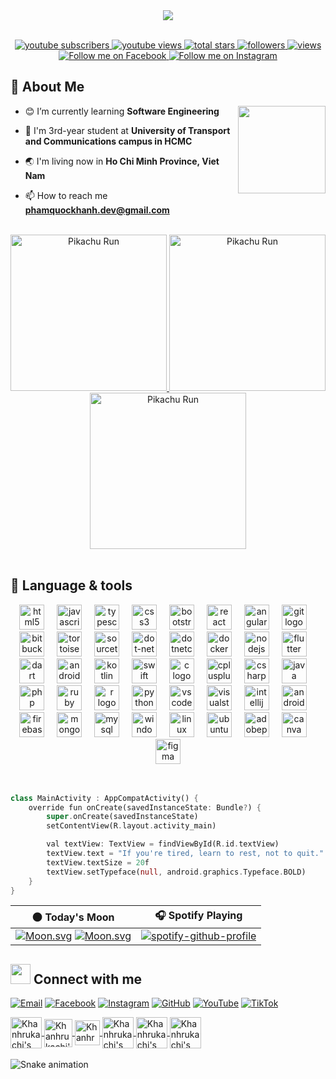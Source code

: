 <div align="center">
	
<img src="https://readme-typing-svg.herokuapp.com?font=JetBrains+Mono&color=%2336BCF7&size=30&duration=1600&lines=Ch%C3%A0o+th%E1%BA%BF+gi%E1%BB%9Bi!;Hello+World!;%E4%BD%A0%E5%A5%BD%E4%B8%96%E7%95%8C!;%D0%9F%D1%80%D0%B8%D0%B2%D0%B5%D1%82+%D0%BC%D0%B8%D1%80!;%E3%81%93%E3%82%93%E3%81%AB%E3%81%A1%E3%81%AF%E4%B8%96%E7%95%8C!;%EC%95%88%EB%85%95%ED%95%98%EC%84%B8%EC%9A%94!;Bonjour+monde!;Halo+Dunia!;%E0%BA%AA%E0%BA%B0%E2%80%8B%E0%BA%9A%E0%BA%B2%E0%BA%8D%E2%80%8B%E0%BA%94%E0%BA%B5%E2%80%8B%E0%BA%8A%E0%BA%B2%E0%BA%A7%E2%80%8B%E0%BB%82%E0%BA%A5%E0%BA%81!;Hallo+Welt!;%E0%B8%AA%E0%B8%A7%E0%B8%B1%E0%B8%AA%E0%B8%94%E0%B8%B5%E0%B8%8A%E0%B8%B2%E0%B8%A7%E0%B9%82%E0%B8%A5%E0%B8%81;Hola+Mundo">

</div>

</br>

<p align="center">
  <a href="https://www.youtube.com/@phamquockhanh7352">
  <img alt="youtube subscribers" title="Subscribe to my YouTube channel" src="https://img.shields.io/youtube/channel/subscribers/UCNhi5NBlMT7V09MzuwD85Aw?style=for-the-badge&logo=youtube&labelColor=CE4630&color=E05D44"/>
  </a>
  <a href="https://www.youtube.com/@phamquockhanh7352">
  <img alt="youtube views" title="YouTube views" src="https://img.shields.io/youtube/channel/views/UCNhi5NBlMT7V09MzuwD85Aw?style=for-the-badge&logo=youtube&labelColor=C79600&color=E1AD0E"/>
  </a>
  <a href="https://github.com/khanhrukachi?tab=repositories&sort=stargazers">
  <img alt="total stars" title="Total stars on GitHub" src="https://custom-icon-badges.demolab.com/github/stars/khanhrukachi?color=55960c&style=for-the-badge&labelColor=488207&logo=star"/>
  </a>
  <a href="https://github.com/khanhrukachi?tab=followers">
  <img alt="followers" title="Follow me on Github" src="https://custom-icon-badges.demolab.com/github/followers/khanhrukachi?color=236ad3&labelColor=1155ba&style=for-the-badge&logo=person-add&label=Follow&logoColor=white"/>
  </a>
  <a href="https://github.com/khanhrukachi">
  <img alt="views" title="GitHub profile views" src="https://komarev.com/ghpvc/?username=khanhrukachi&color=7C007C&labelColor=640464&style=for-the-badge&label=Visitors&&base=1000"/>
  </a>
</br>
  <a  href="https://www.facebook.com/phamquockhanh7352/" >
  <img alt="Follow me on Facebook" src="https://img.shields.io/badge/Follow%20me%20on-Facebook-blue?style=for-the-badge&logo=facebook">
  </a>
  <a  href="https://www.instagram.com/pqk_7352/" >
  <img alt="Follow me on Instagram" src="https://img.shields.io/badge/Follow%20me%20on-Instagram-pink?style=for-the-badge&logo=instagram">
  </a>
</p>


## 💫 About Me
<img  width="140" height="140" src="/Image/meo.gif" align="right"/>

- 😊 I’m currently learning **Software Engineering** 

- 🌱 I'm 3rd-year student at **University of Transport and Communications campus in HCMC**

- 🌏 I'm living now in **Ho Chi Minh Province, Viet Nam**

- 📫 How to reach me **phamquockhanh.dev@gmail.com**

<br>
<div align="center">
  <a href="https://github.com/khanhrukachi">
    <img width="250" height="250" src="https://github.com/khanhrukachi/khanhrukachi/raw/main/Image/pikachurun.gif" alt="Pikachu Run">
  </a>
  <a href="https://github.com/khanhrukachi">
    <img width="250" height="250" src="https://github.com/khanhrukachi/khanhrukachi/raw/main/Image/pikachurun.gif" alt="Pikachu Run">
  </a>
  <a href="https://github.com/khanhrukachi">
    <img width="250" height="250" src="https://github.com/khanhrukachi/khanhrukachi/raw/main/Image/pikachurun.gif" alt="Pikachu Run">
  </a>
</div>
<br>


## 💫 Language & tools
<div align="center">
    <img src="https://cdn.jsdelivr.net/gh/devicons/devicon/icons/html5/html5-original.svg" height="40" alt="html5 logo"  />
    <img width="12" />
    <img src="https://cdn.jsdelivr.net/gh/devicons/devicon/icons/javascript/javascript-original.svg" height="40" alt="javascript logo"  />
    <img width="12" />
    <img src="https://cdn.jsdelivr.net/gh/devicons/devicon/icons/typescript/typescript-original.svg" height="40" alt="typescript logo"  />
    <img width="12" />
    <img src="https://cdn.jsdelivr.net/gh/devicons/devicon/icons/css3/css3-original.svg" height="40" alt="css3 logo"  />
    <img width="12" />
    <img src="https://cdn.jsdelivr.net/gh/devicons/devicon/icons/bootstrap/bootstrap-original.svg" height="40" alt="bootstrap logo"  />
    <img width="12" />
    <img src="https://cdn.jsdelivr.net/gh/devicons/devicon/icons/react/react-original.svg" height="40" alt="react logo"  />
    <img width="12" />
    <img src="https://cdn.jsdelivr.net/gh/devicons/devicon/icons/angularjs/angularjs-original.svg" height="40" alt="angularjs logo"  />
    <img width="12" />
    <img src="https://cdn.jsdelivr.net/gh/devicons/devicon/icons/git/git-original.svg" height="40" alt="git logo"  />
    <img width="12" />
    <img src="https://cdn.jsdelivr.net/gh/devicons/devicon/icons/bitbucket/bitbucket-original.svg" height="40" alt="bitbucket logo"  />
    <img width="12" />
    <img src="https://cdn.jsdelivr.net/gh/devicons/devicon/icons/tortoisegit/tortoisegit-original.svg" height="40" alt="tortoisegit logo"  />
    <img width="12" />
    <img src="https://cdn.jsdelivr.net/gh/devicons/devicon/icons/sourcetree/sourcetree-original.svg" height="40" alt="sourcetree logo"  />
    <img width="12" />
    <img src="https://cdn.jsdelivr.net/gh/devicons/devicon/icons/dot-net/dot-net-original.svg" height="40" alt="dot-net logo"  />
    <img width="12" />
    <img src="https://cdn.jsdelivr.net/gh/devicons/devicon/icons/dotnetcore/dotnetcore-original.svg" height="40" alt="dotnetcore logo"  />
    <img width="12" />
    <img src="https://cdn.jsdelivr.net/gh/devicons/devicon/icons/docker/docker-original.svg" height="40" alt="docker logo"  />
    <img width="12" />
    <img src="https://cdn.jsdelivr.net/gh/devicons/devicon/icons/nodejs/nodejs-original.svg" height="40" alt="nodejs logo"  />
    <img width="12" />
    <img src="https://cdn.jsdelivr.net/gh/devicons/devicon/icons/flutter/flutter-original.svg" height="40" alt="flutter logo"  />
    <img width="12" />
    <img src="https://cdn.jsdelivr.net/gh/devicons/devicon/icons/dart/dart-original.svg" height="40" alt="dart logo"  />
    <img width="12" />
    <img src="https://cdn.jsdelivr.net/gh/devicons/devicon/icons/android/android-original.svg" height="40" alt="android logo"  />
    <img width="12" />
    <img src="https://cdn.jsdelivr.net/gh/devicons/devicon/icons/kotlin/kotlin-original.svg" height="40" alt="kotlin logo"  />
    <img width="12" />
    <img src="https://cdn.jsdelivr.net/gh/devicons/devicon/icons/swift/swift-original.svg" height="40" alt="swift logo"  />
    <img width="12" />
    <img src="https://cdn.jsdelivr.net/gh/devicons/devicon/icons/c/c-original.svg" height="40" alt="c logo"  />
    <img width="12" />
    <img src="https://cdn.jsdelivr.net/gh/devicons/devicon/icons/cplusplus/cplusplus-original.svg" height="40" alt="cplusplus logo"  />
    <img width="12" />
    <img src="https://cdn.jsdelivr.net/gh/devicons/devicon/icons/csharp/csharp-original.svg" height="40" alt="csharp logo"  />
    <img width="12" />
    <img src="https://cdn.jsdelivr.net/gh/devicons/devicon/icons/java/java-original.svg" height="40" alt="java logo"  />
    <img width="12" />
    <img src="https://cdn.jsdelivr.net/gh/devicons/devicon/icons/php/php-original.svg" height="40" alt="php logo"  />
    <img width="12" />
    <img src="https://cdn.jsdelivr.net/gh/devicons/devicon/icons/ruby/ruby-original.svg" height="40" alt="ruby logo"  />
    <img width="12" />
    <img src="https://cdn.jsdelivr.net/gh/devicons/devicon/icons/r/r-original.svg" height="40" alt="r logo"  />
    <img width="12" />
    <img src="https://cdn.jsdelivr.net/gh/devicons/devicon/icons/python/python-original.svg" height="40" alt="python logo"  />
    <img width="12" />
    <img src="https://cdn.jsdelivr.net/gh/devicons/devicon/icons/vscode/vscode-original.svg" height="40" alt="vscode logo"  />
    <img width="12" />
    <img src="https://cdn.jsdelivr.net/gh/devicons/devicon/icons/visualstudio/visualstudio-plain.svg" height="40" alt="visualstudio logo"  />
    <img width="12" />
    <img src="https://cdn.jsdelivr.net/gh/devicons/devicon/icons/intellij/intellij-original.svg" height="40" alt="intellij logo"  />
    <img width="12" />
    <img src="https://cdn.jsdelivr.net/gh/devicons/devicon/icons/androidstudio/androidstudio-original.svg" height="40" alt="androidstudio logo"  />
    <img width="12" />
    <img src="https://cdn.jsdelivr.net/gh/devicons/devicon/icons/firebase/firebase-plain.svg" height="40" alt="firebase logo"  />
    <img width="12" />
    <img src="https://cdn.jsdelivr.net/gh/devicons/devicon/icons/mongodb/mongodb-original.svg" height="40" alt="mongodb logo"  />
    <img width="12" />
    <img src="https://cdn.jsdelivr.net/gh/devicons/devicon/icons/mysql/mysql-original.svg" height="40" alt="mysql logo"  />
    <img width="12" />
    <img src="https://cdn.jsdelivr.net/gh/devicons/devicon/icons/windows8/windows8-original.svg" height="40" alt="windows8 logo"  />
    <img width="12" />
    <img src="https://cdn.jsdelivr.net/gh/devicons/devicon/icons/linux/linux-original.svg" height="40" alt="linux logo"  />
    <img width="12" />
    <img src="https://cdn.jsdelivr.net/gh/devicons/devicon/icons/ubuntu/ubuntu-plain.svg" height="40" alt="ubuntu logo"  />
    <img width="12" />  
    <img src="https://skillicons.dev/icons?i=ps" height="40" alt="adobephotoshop logo"  />
    <img width="12" />
    <img src="https://cdn.jsdelivr.net/gh/devicons/devicon/icons/canva/canva-original.svg" height="40" alt="canva logo"  />
    <img width="12" />
    <img src="https://cdn.jsdelivr.net/gh/devicons/devicon/icons/figma/figma-original.svg" height="40" alt="figma logo"  />
</div>

</br>
</br>

<div align="left">

```dart
class MainActivity : AppCompatActivity() {
    override fun onCreate(savedInstanceState: Bundle?) {
        super.onCreate(savedInstanceState)
        setContentView(R.layout.activity_main)

        val textView: TextView = findViewById(R.id.textView)
        textView.text = "If you're tired, learn to rest, not to quit."
        textView.textSize = 20f
        textView.setTypeface(null, android.graphics.Typeface.BOLD)
    }
}
```

</div>



<div align="center">

|**🌑 Today's Moon**|**🎧 Spotify Playing**|
|:---:|:---:|
|[![Moon.svg](https://moon-svg.minung.dev/moon.svg?theme=ray&rotate=0)](https://moon-svg.minung.dev) [![Moon.svg](https://moon-svg.minung.dev/moon.svg?theme=basic&rotate=0)](https://moon-svg.minung.dev)|[![spotify-github-profile](https://spotify-github-profile.vercel.app/api/view?uid=pits56ip4lozpoo0xzvyti5w2&cover_image=true&theme=natemoo-re&show_offline=false&interchange=false)](https://open.spotify.com/user/pits56ip4lozpoo0xzvyti5w2)|

</div>



## <img src="https://github.com/TheDudeThatCode/TheDudeThatCode/blob/master/Assets/Handshake.gif" height="32px"> Connect with me

[![Email](https://github.com/khanhrukachi/khanhrukachi/blob/main/Image/email.png)](mailto:phamquockhanh.dev@gmail.com)
[![Facebook](https://github.com/khanhrukachi/khanhrukachi/blob/main/Image/facebook_.png)](https://fb.com/phamquockhanh7352)
[![Instagram](https://github.com/khanhrukachi/khanhrukachi/blob/main/Image/instagram.png)](https://instagram.com/pqk_7352)
[![GitHub](https://github.com/khanhrukachi/khanhrukachi/blob/main/Image/github.png)](https://github.com/khanhrukachi)
[![YouTube](https://github.com/khanhrukachi/khanhrukachi/blob/main/Image/youtobe.png)](https://www.youtube.com/@phamquockhanh7352)
[![TikTok](https://github.com/khanhrukachi/khanhrukachi/blob/main/Image/tiktok.png)](https://www.tiktok.com/@phamquockhanh7352)

<!-- gmail -->
<a  href="mailto:phamquockhanh.dev@gmail.com">
 <img align="center" src="https://github.com/khanhrukachi/khanhrukachi/blob/main/Image/email.png" alt="Khanhrukachi's gmail" height="50" width="50"/>
</a>

<!-- facebook -->
<a  href="https://fb.com/phamquockhanh7352">
 <img align="center" src="https://github.com/khanhrukachi/khanhrukachi/blob/main/Image/facebook_.png" alt="Khanhrukachi's facebook" height="45" width="45"/>
</a>
 
<!-- instagram -->
<a  href="https://instagram.com/pqk_7352">
 <img align="center" src="https://github.com/khanhrukachi/khanhrukachi/blob/main/Image/instagram.png" alt="Khanhrukachi's instagram" height="40" width="40"/>
</a>
 
 <!-- github -->
<a  href="https://github.com/khanhrukachi">
 <img align="center" src="https://github.com/khanhrukachi/khanhrukachi/blob/main/Image/github.png" alt="Khanhrukachi's github" height="50" width="50"/>
</a>
 
<!-- youtube -->
<a  href="https://www.youtube.com/@phamquockhanh7352">
 <img align="center" src="https://github.com/khanhrukachi/khanhrukachi/blob/main/Image/youtobe.png" alt="Khanhrukachi's youtube" height="50" width="50"/>
</a>

<!-- tik tok -->
<a  href="https://www.tiktok.com/@phamquockhanh7352">
  <img align="center" src="https://github.com/khanhrukachi/khanhrukachi/blob/main/Image/tiktok.png" alt="Khanhrukachi's tiktok" height="50" width="50"/>
</a>

<br>
<br>



<img src="https://raw.githubusercontent.com/khanhrukachi/khanhrukachi/output/snake.svg" alt="Snake animation" />

